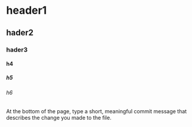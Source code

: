 # header1
## hader2
### hader3
#### h4
##### h5
###### h6

At the bottom of the page, type a short, meaningful commit message that describes the change you made to the file.
